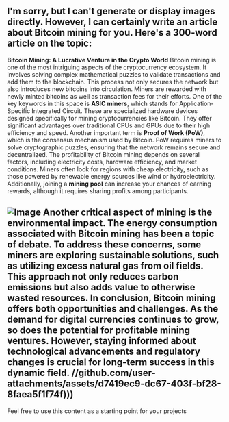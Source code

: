 I'm sorry, but I can't generate or display images directly. However, I can certainly write an article about Bitcoin mining for you. Here's a 300-word article on the topic:
---
**Bitcoin Mining: A Lucrative Venture in the Crypto World**
Bitcoin mining is one of the most intriguing aspects of the cryptocurrency ecosystem. It involves solving complex mathematical puzzles to validate transactions and add them to the blockchain. This process not only secures the network but also introduces new bitcoins into circulation. Miners are rewarded with newly minted bitcoins as well as transaction fees for their efforts.
One of the key keywords in this space is **ASIC miners**, which stands for Application-Specific Integrated Circuit. These are specialized hardware devices designed specifically for mining cryptocurrencies like Bitcoin. They offer significant advantages over traditional CPUs and GPUs due to their high efficiency and speed. Another important term is **Proof of Work (PoW)**, which is the consensus mechanism used by Bitcoin. PoW requires miners to solve cryptographic puzzles, ensuring that the network remains secure and decentralized.
The profitability of Bitcoin mining depends on several factors, including electricity costs, hardware efficiency, and market conditions. Miners often look for regions with cheap electricity, such as those powered by renewable energy sources like wind or hydroelectricity. Additionally, joining a **mining pool** can increase your chances of earning rewards, although it requires sharing profits among participants.

![Image](https://github.com/user-attachments/assets/d7419ec9-dc67-403f-bf28-8faea5f1f74f)
Another critical aspect of mining is the environmental impact. The energy consumption associated with Bitcoin mining has been a topic of debate. To address these concerns, some miners are exploring sustainable solutions, such as utilizing excess natural gas from oil fields. This approach not only reduces carbon emissions but also adds value to otherwise wasted resources.
In conclusion, Bitcoin mining offers both opportunities and challenges. As the demand for digital currencies continues to grow, so does the potential for profitable mining ventures. However, staying informed about technological advancements and regulatory changes is crucial for long-term success in this dynamic field.
 //github.com/user-attachments/assets/d7419ec9-dc67-403f-bf28-8faea5f1f74f)))
--- 
Feel free to use this content as a starting point for your projects

